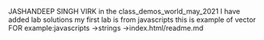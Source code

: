 JASHANDEEP SINGH VIRK
in the class_demos_world_may_2021 I have added lab solutions 
my first lab is from javascripts this is example of vector
FOR example:javascripts ->strings ->index.html/readme.md



